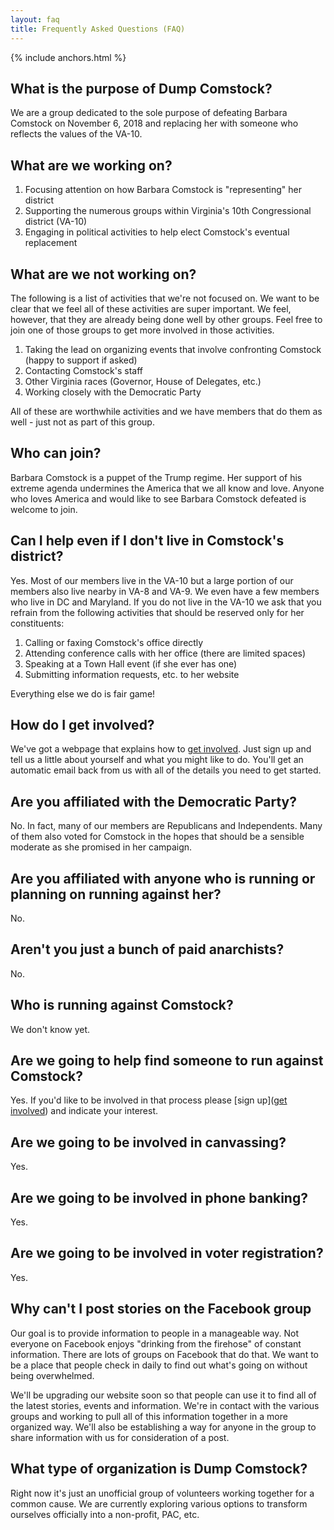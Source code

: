 ```yaml
---
layout: faq
title: Frequently Asked Questions (FAQ)
---
```


{% include anchors.html %}

## What is the purpose of Dump Comstock?

We are a group dedicated to the sole purpose of defeating Barbara Comstock on November 6, 2018 and replacing her with someone who reflects the values of the VA-10.

## What are we working on?

1. Focusing attention on how Barbara Comstock is "representing" her district
1. Supporting the numerous groups within Virginia's 10th Congressional district (VA-10)
1. Engaging in political activities to help elect Comstock's eventual replacement

## What are we not working on?

The following is a list of activities that we're not focused on. We want to be clear that we feel all of these activities are super important. We feel, however, that they are already being done well by other groups. Feel free to join one of those groups to get more involved in those activities.

1. Taking the lead on organizing events that involve confronting Comstock (happy to support if asked)
1. Contacting Comstock's staff
1. Other Virginia races (Governor, House of Delegates, etc.)
1. Working closely with the Democratic Party

All of these are worthwhile activities and we have members that do them as well - just not as part of this group.

## Who can join?

Barbara Comstock is a puppet of the Trump regime. Her support of his extreme agenda undermines the America that we all know and love. Anyone who loves America and would like to see Barbara Comstock defeated is welcome to join.

## Can I help even if I don't live in Comstock's district?

Yes. Most of our members live in the VA-10 but a large portion of our members also live nearby in VA-8 and VA-9. We even have a few members who live in DC and Maryland. If you do not live in the VA-10 we ask that you refrain from the following activities that should be reserved only for her constituents:

1. Calling or faxing Comstock's office directly
1. Attending conference calls with her office (there are limited spaces)
1. Speaking at a Town Hall event (if she ever has one)
1. Submitting information requests, etc. to her website

Everything else we do is fair game!

## How do I get involved?

We've got a webpage that explains how to [get involved](/get-involved). Just sign up and tell us a little about yourself and what you might like to do. You'll get an automatic email back from us with all of the details you need to get started.

## Are you affiliated with the Democratic Party?

No. In fact, many of our members are Republicans and Independents. Many of them also voted for Comstock in the hopes that should be a sensible moderate as she promised in her campaign.

## Are you affiliated with anyone who is running or planning on running against her?

No.

## Aren't you just a bunch of paid anarchists?

No.

## Who is running against Comstock?

We don't know yet.

## Are we going to help find someone to run against Comstock?

Yes. If you'd like to be involved in that process please [sign up]([get involved](/get-involved)) and indicate your interest.

## Are we going to  be involved in canvassing?

Yes.

## Are we going to  be involved in phone banking?

Yes.

## Are we going to  be involved in voter registration?

Yes.

## Why can't I post stories on the Facebook group

Our goal is to provide information to people in a manageable way. Not everyone on Facebook enjoys "drinking from the firehose" of constant information. There are lots of groups on Facebook that do that. We want to be a place that people check in daily to find out what's going on without being overwhelmed.

We'll be upgrading our website soon so that people can use it to find all of the latest stories, events and information. We're in contact with the various groups and working to pull all of this information together in a more organized way. We'll also be establishing a way for anyone in the group to share information with us for consideration of a post.

## What type of organization is Dump Comstock?

Right now it's just an unofficial group of volunteers working together for a common cause. We are currently exploring various options to transform ourselves officially into a non-profit, PAC, etc.

